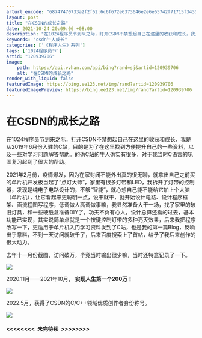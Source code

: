 ```yaml
---
arturl_encode: "68747470733a2f2f62:6c6f672e6373646e2e6e65742f71715f34353338353730362f:61727469636c652f64657461696c732f313230393339373036"
layout: post
title: "在CSDN的成长之路"
date: 2021-10-24 20:09:06 +08:00
description: "在1024程序员节到来之际，打开CSDN不禁想起自己在这里的收获和成长，我是从2019年6月份入驻的"
keywords: "csdn牛人成长"
categories: ['《程序人生》系列']
tags: ['1024程序员节']
artid: "120939706"
image:
    path: https://api.vvhan.com/api/bing?rand=sj&artid=120939706
    alt: "在CSDN的成长之路"
render_with_liquid: false
featuredImage: https://bing.ee123.net/img/rand?artid=120939706
featuredImagePreview: https://bing.ee123.net/img/rand?artid=120939706
---
```


# 在CSDN的成长之路

在1024程序员节到来之际，打开CSDN不禁想起自己在这里的收获和成长，我是从2019年6月份入驻的C站，目的是为了在这里找到方便提升自己的一些资料，以及一些对学习问题解答帮助。的确C站的牛人确实有很多，对于我当时C语言的巩固复习起到了很大的帮助。

2021年2月份，疫情爆发，因为在家封闭不能外出真的很无聊，就拿出自己之前买的单片机开发板当起了“点灯大师”，家里有很多灯带和LED，我拆开了灯带的控制器，发现是纯电子电路设计的，不够“智能”，就心想自己能不能给它加上个大脑（单片机），让它看起来更聪明一点，说干就干，就开始设计电路、设计程序框架、画流程图写程序，低调做人高调做事嘛，我显然准备大干一场，找了家里的破旧灯具，和一些硬纸盒准备DIY了，功夫不负有心人，设计总算还看的过去，基本功能已实现，其实说简单点就是一个按键控制灯带的多种亮灭效果，后来我把程序改写一下，更适用于单片机入门学习资料发到了C站，也是我的第一篇Blog，反响出乎意料，不到一天访问就破千了，后来百度搜索上了首帖，给予了我后来创作的很大动力。

去年十一月份截图，访问破万，毕竟当时输出很少嘛，当时还特意记录了一下。

![](https://i-blog.csdnimg.cn/blog_migrate/fc4aa2152a9252b06df3100757a01778.jpeg)

2020.11月——2021年10月，
**实现人生第一个200万！**

![](https://i-blog.csdnimg.cn/blog_migrate/0646ebd844981210abfaafaf129a62da.png)

2022.5月，获得了CSDN的C/C++领域优质创作者身份称号。

![](https://i-blog.csdnimg.cn/blog_migrate/fbe9a38d810ef3d4253368d767522127.png)

#### **<<<<<<<<  未完待续  >>>>>>>>**